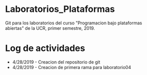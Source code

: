 # Laboratorios_Plataformas
Git para los laboratorios del curso "Programacion bajo plataformas abiertas"
de la UCR, primer semestre, 2019.

# Log de actividades
- 4/28/2019 - Creacion del repositorio de git
- 4/28/2019 - Creacion de primera rama para laboratorio04
